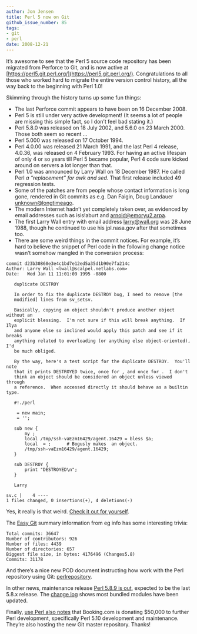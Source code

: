 ```yaml
---
author: Jon Jensen
title: Perl 5 now on Git
github_issue_number: 85
tags:
- git
- perl
date: 2008-12-21
---
```


It’s awesome to see that the Perl 5 source code repository has been migrated from Perforce to Git, and is now active at [https://perl5.git.perl.org/](https://perl5.git.perl.org/). Congratulations to all those who worked hard to migrate the entire version control history, all the way back to the beginning with Perl 1.0!

Skimming through the history turns up some fun things:

- The last Perforce commit appears to have been on 16 December 2008.
- Perl 5 is still under very active development! (It seems a lot of people are missing this simple fact, so I don’t feel bad stating it.)
- Perl 5.8.0 was released on 18 July 2002, and 5.6.0 on 23 March 2000. Those both seem so recent ...
- Perl 5.000 was released on 17 October 1994.
- Perl 4.0.00 was released 21 March 1991, and the last Perl 4 release, 4.0.36, was released on 4 February 1993. For having an active lifespan of only 4 or so years till Perl 5 became popular, Perl 4 code sure kicked around on servers a lot longer than that.
- Perl 1.0 was announced by Larry Wall on 18 December 1987. He called Perl *a “replacement” for awk and sed*. That first release included 49 regression tests.
- Some of the patches are from people whose contact information is long gone, rendered in Git commits as e.g. Dan Faigin, Doug Landauer <unknown@longtimeago>.
- The modern Internet hadn’t yet completely taken over, as evidenced by email addresses such as isis!aburt and arnold@emoryu2.arpa.
- The first Larry Wall entry with email address larry@wall.org was 28 June 1988, though he continued to use his jpl.nasa.gov after that sometimes too.
- There are some weird things in the commit notices. For example, it’s hard to believe the snippet of Perl code in the following change notice wasn’t somehow mangled in the conversion process:

```
commit d23b30860e3e4c1bd7e12ed5a35d1b90e7fa214c
Author: Larry Wall <lwall@scalpel.netlabs.com>
Date:   Wed Jan 11 11:01:09 1995 -0800

   duplicate DESTROY

   In order to fix the duplicate DESTROY bug, I need to remove [the
   modified] lines from sv_setsv.

   Basically, copying an object shouldn't produce another object without an
   explicit blessing.  I'm not sure if this will break anything.  If Ilya
   and anyone else so inclined would apply this patch and see if it breaks
   anything related to overloading (or anything else object-oriented), I'd
   be much obliged.

   By the way, here's a test script for the duplicate DESTROY.  You'll note
   that it prints DESTROYED twice, once for , and once for .  I don't
   think an object should be considered an object unless viewed through
   a reference.  When accessed directly it should behave as a builtin type.

   #!./perl

    = new main;
    = '';

   sub new {
       my ;
       local /tmp/ssh-vaEzm16429/agent.16429 = bless $a;
       local  = ;      # Bogusly makes  an object.
       /tmp/ssh-vaEzm16429/agent.16429;
   }

   sub DESTROY {
       print "DESTROYED\n";
   }

   Larry

sv.c |    4 ----
1 files changed, 0 insertions(+), 4 deletions(-)
```

Yes, it really is that weird. [Check it out for yourself](https://perl5.git.perl.org/perl.git/commit/d23b30860e3e4c1bd7e12ed5a35d1b90e7fa214c).

The [Easy Git](https://people.gnome.org/~newren/eg/) summary information from eg info has some interesting trivia:

```
Total commits: 36647
Number of contributors: 926
Number of files: 4439
Number of directories: 657
Biggest file size, in bytes: 4176496 (Changes5.8)
Commits: 31178
```

And there’s a nice new POD document instructing how work with the Perl repository using Git: [perlrepository](https://perl5.git.perl.org/perl.git/blob/HEAD:/pod/perlrepository.pod).

In other news, maintenance release [Perl 5.8.9 is out](https://web.archive.org/web/20081224053027/http://use.perl.org/articles/08/12/16/1129216.shtml), expected to be the last 5.8.x release. The [change log](http://search.cpan.org/~nwclark/perl-5.8.9/pod/perl589delta.pod) shows most bundled modules have been updated.

Finally, [use Perl also notes](https://web.archive.org/web/20090130102755/use.perl.org/articles/08/12/15/1334253.shtml) that Booking.com is donating $50,000 to further Perl development, specifically Perl 5.10 development and maintenance. They’re also hosting the new Git master repository. Thanks!
